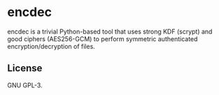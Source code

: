 # encdec
encdec is a trivial Python-based tool that uses strong KDF (scrypt) and good
ciphers (AES256-GCM) to perform symmetric authenticated encryption/decryption
of files.

## License
GNU GPL-3.
